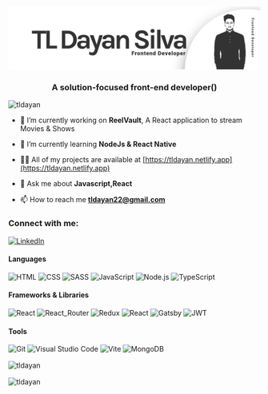 ![Master Head](https://raw.githubusercontent.com/tldayan/tldayan/main/UVS9UPhLVbjL_1584_396.png)

<h3 align="center">A solution-focused front-end developer()</h3>

<p align="left"> <img src="https://komarev.com/ghpvc/?username=tldayan&label=Profile%20views&color=000000&style=flat" alt="tldayan" /> </p>

- 🔭 I’m currently working on <strong>ReelVault</strong>, A React application to stream Movies & Shows

- 🌱 I’m currently learning **NodeJs & React Native**

- 👨‍💻 All of my projects are available at [https://tldayan.netlify.app](https://tldayan.netlify.app)

- 💬 Ask me about **Javascript,React**

- 📫 How to reach me **tldayan22@gmail.com**

<h3 align="left">Connect with me:</h3>
<a href="https://www.linkedin.com/in/tldayan">
    <img alt="LinkedIn" src="https://img.shields.io/badge/LinkedIn-0077B5.svg?logo=linkedin&logoColor=white">
  </a>

#### Languages

<p>
  <img alt="HTML" src="https://img.shields.io/badge/HTML-E34F26.svg?logo=html5&logoColor=white">
  <img alt="CSS" src="https://img.shields.io/badge/CSS-1572B6.svg?logo=css3&logoColor=white">
  <img alt="SASS" src="https://img.shields.io/badge/Sass-hotpink.svg?logo=SASS&logoColor=white">
  <img alt="JavaScript" src="https://img.shields.io/badge/JavaScript-fcdc00.svg?logo=javascript&logoColor=black">
  <img alt="Node.js" src="https://img.shields.io/badge/Node.js-339933.svg?logo=node.js&logoColor=white">
  <img alt="TypeScript" src="https://img.shields.io/badge/TypeScript-3178C6.svg?logo=typescript&logoColor=white">


</p>

#### Frameworks & Libraries

<p>
  <img alt="React" src="https://img.shields.io/badge/-ReactJs-61DAFB?logo=react&logoColor=white&style=flat">
    <img alt="React_Router" src="https://img.shields.io/badge/-React%20Router-CA4245?logo=react-router&logoColor=white&style=flat">
    <img alt="Redux" src="https://img.shields.io/badge/-Redux-764ABC?logo=redux&logoColor=white&style=flat">
    <img alt="React" src="https://img.shields.io/badge/Bootstrap-563D7C.svg?logo=bootstrap&logoColor=white">
    <img alt="Gatsby" src="https://img.shields.io/badge/Gatsby-663399.svg?logo=gatsby&logoColor=white">
    <img alt="JWT" src="https://img.shields.io/badge/JWT-000000.svg?logo=json-web-tokens&logoColor=white">
</p>

#### Tools

<p>
  <img alt="Git" src="https://img.shields.io/badge/Git-F05033.svg?logo=git&logoColor=white">
  <img alt="Visual Studio Code" src="https://img.shields.io/badge/Visual%20Studio%20Code-0078d7.svg?logo=visual-studio-code&logoColor=white">
  <img alt="Vite" src="https://img.shields.io/badge/Vite-646CFF.svg?logo=vite&logoColor=white">
  <img alt="MongoDB" src="https://img.shields.io/badge/MongoDB-47A248.svg?logo=mongodb&logoColor=white">
</p>


<p><img align="center" src="https://github-readme-stats.vercel.app/api/top-langs?username=tldayan&show_icons=true&theme=dark&locale=en&layout=compact" alt="tldayan" /></p>

<p><img align="center" src="https://github-readme-streak-stats.herokuapp.com/?user=tldayan&theme=dark" alt="tldayan" /></p>
